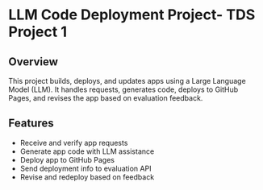 # LLM Code Deployment Project- TDS Project 1

## Overview
This project builds, deploys, and updates apps using a Large Language Model (LLM). It handles requests, generates code, deploys to GitHub Pages, and revises the app based on evaluation feedback.

## Features
- Receive and verify app requests
- Generate app code with LLM assistance
- Deploy app to GitHub Pages
- Send deployment info to evaluation API
- Revise and redeploy based on feedback
